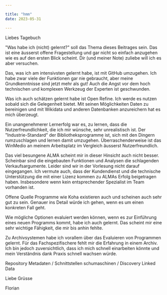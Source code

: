 ```yaml
---

title: "hmm"
date: 2023-05-31

---
```


Liebes Tagebuch

"Was habe ich (nicht) gelernt?" soll das Thema dieses Beitrages sein.
Das ist eine äusserst offene Fragestellung und gar nicht so einfach anzugehen wie es auf den ersten Blick scheint.
Dir (und meiner Note) zuliebe will ich es aber versuchen.

Das, was ich am intensivsten gelernt habe, ist mit GitHub umzugehen.
Ich habe zwar viele der Funktionen gar nie gebraucht, aber meine Grundkenntnisse sind jetzt mehr als gut!
Auch die Angst vor dem hoch technischen und komplexen Werkzeug der Experten ist geschwunden.

Was ich auch schätzen gelernt habe ist Open Refine.
Ich werde es nutzen sobald sich die Gelegenheit bietet.
Mit seinen Möglichkeiten Daten zu bereinigen und mit Wikidata und anderen Datenbanken anzureichern hat es mich überzeugt.

Ein unangenehmerer Lernerfolg war es, zu lernen, dass die Nutzerfreundlichkeit, die ich mir wünsche, sehr unrealistisch ist.
Der "Industrie-Standard" der Bibliotheksprogramme ist, sich mit den Dingern rumzuschlagen und lernen damit umzugehen.
Überraschenderweise ist das WinMedio an meinem Arbeitsplatz im Vergleich äusserst Nutzerfreundlich.

Das viel besungene ALMA scheint mir in dieser Hinsicht auch nicht besser. 
Scheinbar sind die eingebauten Funktionen und Analysen die schlagenden Verkaufsargumente.
Leider sind wir in der Vorlesung nicht darauf eingegangen.
Ich vermute auch, dass der Kundendienst und die technische Unterstützung die mit einer Lizenz kommen zu ALMAs Erfolg beigetragen haben.
Insbesondere wenn kein entsprechender Spezialist im Team vorhanden ist.

Offene Quelle Programme wie Koha existieren auch und scheinen auch sehr gut zu sein.
Genauer ins Detail würde ich gehen, wenn es um einen konkreten Fall geht. 

Wie mögliche Optionen evaluiert werden können, wenn es zur Einführung eines neuen Programms kommt, habe ich auch gelernt.
Das scheint mir eine sehr wichtige Fähigkeit, die mir bis anhin fehlte.

Zu Archivsystemen habe ich vorallem über das Evaluieren von Programmen gelernt. 
Für das Fachspezifischere fehlt mir die Erfahrung in einem Archiv.
Ich bin jedoch zuversichtlich, dass ich mich schnell einarbeiten könnte und mein Verständnis dank Praxis schnell wachsen würde.


Repository
Metadaten / Schnittstellen
schumaschinen / Discovery
Linked Data



Liebe Grüsse

Florian
